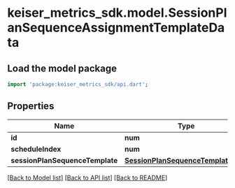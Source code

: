 # keiser_metrics_sdk.model.SessionPlanSequenceAssignmentTemplateData

## Load the model package
```dart
import 'package:keiser_metrics_sdk/api.dart';
```

## Properties
Name | Type | Description | Notes
------------ | ------------- | ------------- | -------------
**id** | **num** |  | 
**scheduleIndex** | **num** |  | 
**sessionPlanSequenceTemplate** | [**SessionPlanSequenceTemplateData**](SessionPlanSequenceTemplateData.md) |  | [optional] 

[[Back to Model list]](../README.md#documentation-for-models) [[Back to API list]](../README.md#documentation-for-api-endpoints) [[Back to README]](../README.md)


